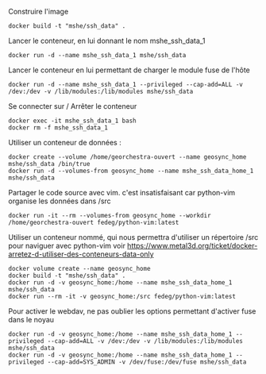 Construire l'image

    docker build -t "mshe/ssh_data" .

Lancer le conteneur, en lui donnant le nom mshe_ssh_data_1

    docker run -d --name mshe_ssh_data_1 mshe/ssh_data

Lancer le conteneur en lui permettant de charger le module fuse de l'hôte

    docker run -d --name mshe_ssh_data_1 --privileged --cap-add=ALL -v /dev:/dev -v /lib/modules:/lib/modules mshe/ssh_data

Se connecter sur / Arrêter le conteneur

    docker exec -it mshe_ssh_data_1 bash
    docker rm -f mshe_ssh_data_1

Utiliser un conteneur de données :

    docker create --volume /home/georchestra-ouvert --name geosync_home mshe/ssh_data /bin/true
    docker run -d --volumes-from geosync_home --name mshe_ssh_data_home_1 mshe/ssh_data

Partager le code source avec vim. c'est insatisfaisant car python-vim organise les données dans /src

    docker run -it --rm --volumes-from geosync_home --workdir /home/georchestra-ouvert fedeg/python-vim:latest

Utiliser un conteneur nommé, qui nous permettra d'utiliser un répertoire /src pour naviguer avec python-vim
voir https://www.metal3d.org/ticket/docker-arretez-d-utiliser-des-conteneurs-data-only

    docker volume create --name geosync_home
    docker build -t "mshe/ssh_data" .
    docker run -d -v geosync_home:/home --name mshe_ssh_data_home_1 mshe/ssh_data
    docker run --rm -it -v geosync_home:/src fedeg/python-vim:latest

Pour activer le webdav, ne pas oublier les options permettant d'activer fuse dans le noyau 

    docker run -d -v geosync_home:/home --name mshe_ssh_data_home_1 --privileged --cap-add=ALL -v /dev:/dev -v /lib/modules:/lib/modules mshe/ssh_data
    docker run -d -v geosync_home:/home --name mshe_ssh_data_home_1 --privileged --cap-add=SYS_ADMIN -v /dev/fuse:/dev/fuse mshe/ssh_data

